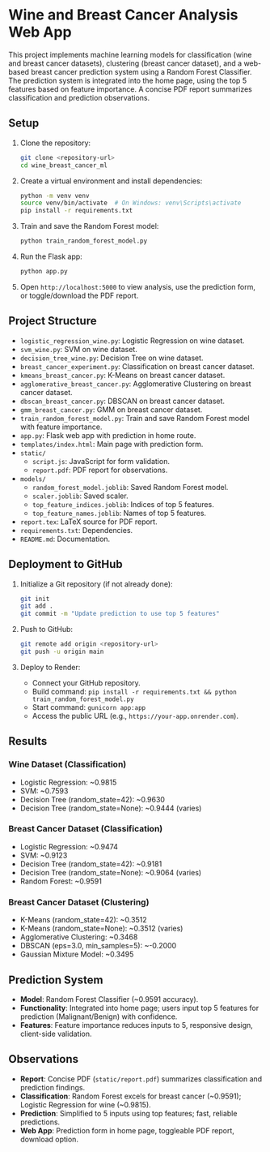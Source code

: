 # Wine and Breast Cancer Analysis Web App

This project implements machine learning models for classification (wine and breast cancer datasets), clustering (breast cancer dataset), and a web-based breast cancer prediction system using a Random Forest Classifier. The prediction system is integrated into the home page, using the top 5 features based on feature importance. A concise PDF report summarizes classification and prediction observations.

## Setup

1. Clone the repository:
   ```bash
   git clone <repository-url>
   cd wine_breast_cancer_ml
   ```

2. Create a virtual environment and install dependencies:
   ```bash
   python -m venv venv
   source venv/bin/activate  # On Windows: venv\Scripts\activate
   pip install -r requirements.txt
   ```

3. Train and save the Random Forest model:
   ```bash
   python train_random_forest_model.py
   ```

4. Run the Flask app:
   ```bash
   python app.py
   ```

5. Open `http://localhost:5000` to view analysis, use the prediction form, or toggle/download the PDF report.

## Project Structure

- `logistic_regression_wine.py`: Logistic Regression on wine dataset.
- `svm_wine.py`: SVM on wine dataset.
- `decision_tree_wine.py`: Decision Tree on wine dataset.
- `breast_cancer_experiment.py`: Classification on breast cancer dataset.
- `kmeans_breast_cancer.py`: K-Means on breast cancer dataset.
- `agglomerative_breast_cancer.py`: Agglomerative Clustering on breast cancer dataset.
- `dbscan_breast_cancer.py`: DBSCAN on breast cancer dataset.
- `gmm_breast_cancer.py`: GMM on breast cancer dataset.
- `train_random_forest_model.py`: Train and save Random Forest model with feature importance.
- `app.py`: Flask web app with prediction in home route.
- `templates/index.html`: Main page with prediction form.
- `static/`
  - `script.js`: JavaScript for form validation.
  - `report.pdf`: PDF report for observations.
- `models/`
  - `random_forest_model.joblib`: Saved Random Forest model.
  - `scaler.joblib`: Saved scaler.
  - `top_feature_indices.joblib`: Indices of top 5 features.
  - `top_feature_names.joblib`: Names of top 5 features.
- `report.tex`: LaTeX source for PDF report.
- `requirements.txt`: Dependencies.
- `README.md`: Documentation.

## Deployment to GitHub

1. Initialize a Git repository (if not already done):
   ```bash
   git init
   git add .
   git commit -m "Update prediction to use top 5 features"
   ```

2. Push to GitHub:
   ```bash
   git remote add origin <repository-url>
   git push -u origin main
   ```

3. Deploy to Render:
   - Connect your GitHub repository.
   - Build command: `pip install -r requirements.txt && python train_random_forest_model.py`
   - Start command: `gunicorn app:app`
   - Access the public URL (e.g., `https://your-app.onrender.com`).

## Results

### Wine Dataset (Classification)
- Logistic Regression: ~0.9815
- SVM: ~0.7593
- Decision Tree (random_state=42): ~0.9630
- Decision Tree (random_state=None): ~0.9444 (varies)

### Breast Cancer Dataset (Classification)
- Logistic Regression: ~0.9474
- SVM: ~0.9123
- Decision Tree (random_state=42): ~0.9181
- Decision Tree (random_state=None): ~0.9064 (varies)
- Random Forest: ~0.9591

### Breast Cancer Dataset (Clustering)
- K-Means (random_state=42): ~0.3512
- K-Means (random_state=None): ~0.3512 (varies)
- Agglomerative Clustering: ~0.3468
- DBSCAN (eps=3.0, min_samples=5): ~-0.2000
- Gaussian Mixture Model: ~0.3495

## Prediction System
- **Model**: Random Forest Classifier (~0.9591 accuracy).
- **Functionality**: Integrated into home page; users input top 5 features for prediction (Malignant/Benign) with confidence.
- **Features**: Feature importance reduces inputs to 5, responsive design, client-side validation.

## Observations
- **Report**: Concise PDF (`static/report.pdf`) summarizes classification and prediction findings.
- **Classification**: Random Forest excels for breast cancer (~0.9591); Logistic Regression for wine (~0.9815).
- **Prediction**: Simplified to 5 inputs using top features; fast, reliable predictions.
- **Web App**: Prediction form in home page, toggleable PDF report, download option.